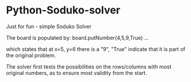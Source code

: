 # Python-Soduko-solver
Just for fun - simple Soduko Solver

The board is populated by:
board.putNumber(4,5,9,True)
...

which states that at x=5, y=6 there is a "9", "True" indicate that it is part of the original problem.

The solver first tests the possibilities on the rows/columns with most original numbers, as to ensure most validity from the start.
